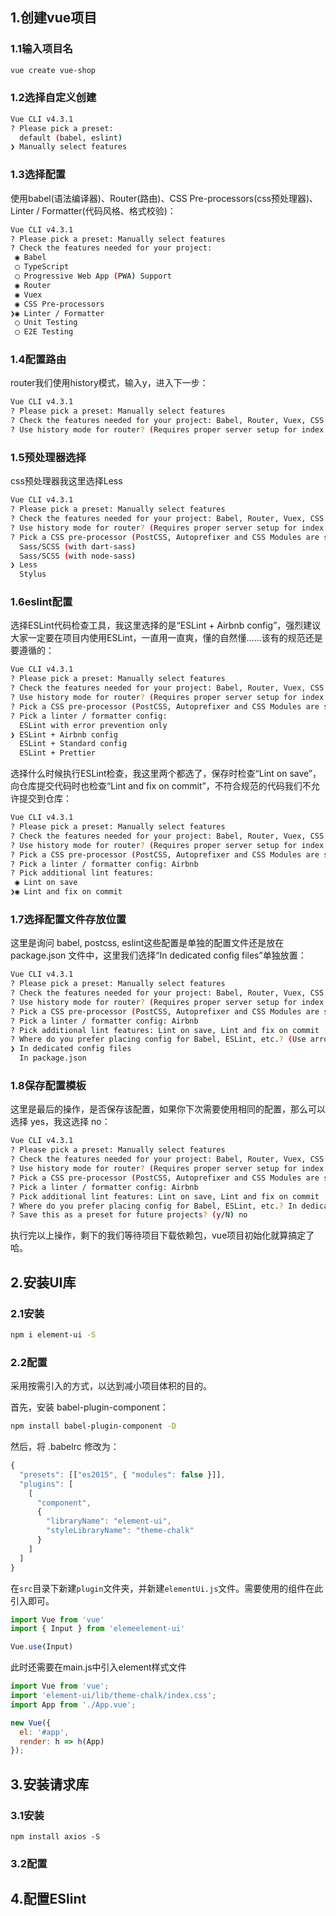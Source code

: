 ## 1.创建vue项目

### 1.1输入项目名

```bash
vue create vue-shop
```

### 1.2选择自定义创建

```bash
Vue CLI v4.3.1
? Please pick a preset:
  default (babel, eslint)
❯ Manually select features
```

### 1.3选择配置

使用babel(语法编译器)、Router(路由)、CSS Pre-processors(css预处理器)、Linter / Formatter(代码风格、格式校验)：

```bash
Vue CLI v4.3.1
? Please pick a preset: Manually select features
? Check the features needed for your project:
 ◉ Babel
 ◯ TypeScript
 ◯ Progressive Web App (PWA) Support
 ◉ Router
 ◉ Vuex
 ◉ CSS Pre-processors
❯◉ Linter / Formatter
 ◯ Unit Testing
 ◯ E2E Testing
```

### 1.4配置路由

router我们使用history模式，输入y，进入下一步：

```bash
Vue CLI v4.3.1
? Please pick a preset: Manually select features
? Check the features needed for your project: Babel, Router, Vuex, CSS Pre-processors, Linter
? Use history mode for router? (Requires proper server setup for index fallback in production) (Y/n) y
```

### 1.5预处理器选择

css预处理器我这里选择Less

```bash
Vue CLI v4.3.1
? Please pick a preset: Manually select features
? Check the features needed for your project: Babel, Router, Vuex, CSS Pre-processors, Linter
? Use history mode for router? (Requires proper server setup for index fallback in production) Yes
? Pick a CSS pre-processor (PostCSS, Autoprefixer and CSS Modules are supported by default):
  Sass/SCSS (with dart-sass)
  Sass/SCSS (with node-sass)
❯ Less
  Stylus
```

### 1.6eslint配置

选择ESLint代码检查工具，我这里选择的是“ESLint + Airbnb config”，强烈建议大家一定要在项目内使用ESLint，一直用一直爽，懂的自然懂……该有的规范还是要遵循的：

```bash
Vue CLI v4.3.1
? Please pick a preset: Manually select features
? Check the features needed for your project: Babel, Router, Vuex, CSS Pre-processors, Linter
? Use history mode for router? (Requires proper server setup for index fallback in production) Yes
? Pick a CSS pre-processor (PostCSS, Autoprefixer and CSS Modules are supported by default): Less
? Pick a linter / formatter config:
  ESLint with error prevention only
❯ ESLint + Airbnb config
  ESLint + Standard config
  ESLint + Prettier
```

选择什么时候执行ESLint检查，我这里两个都选了，保存时检查“Lint on save”，向仓库提交代码时也检查“Lint and fix on commit”，不符合规范的代码我们不允许提交到仓库：

```bash
Vue CLI v4.3.1
? Please pick a preset: Manually select features
? Check the features needed for your project: Babel, Router, Vuex, CSS Pre-processors, Linter
? Use history mode for router? (Requires proper server setup for index fallback in production) Yes
? Pick a CSS pre-processor (PostCSS, Autoprefixer and CSS Modules are supported by default): Less
? Pick a linter / formatter config: Airbnb
? Pick additional lint features:
 ◉ Lint on save
❯◉ Lint and fix on commit
```

### 1.7选择配置文件存放位置

这里是询问 babel, postcss, eslint这些配置是单独的配置文件还是放在package.json 文件中，这里我们选择“In dedicated config files”单独放置：

```bash
Vue CLI v4.3.1
? Please pick a preset: Manually select features
? Check the features needed for your project: Babel, Router, Vuex, CSS Pre-processors, Linter
? Use history mode for router? (Requires proper server setup for index fallback in production) Yes
? Pick a CSS pre-processor (PostCSS, Autoprefixer and CSS Modules are supported by default): Less
? Pick a linter / formatter config: Airbnb
? Pick additional lint features: Lint on save, Lint and fix on commit
? Where do you prefer placing config for Babel, ESLint, etc.? (Use arrow keys)
❯ In dedicated config files
  In package.json
```

### 1.8保存配置模板

这里是最后的操作，是否保存该配置，如果你下次需要使用相同的配置，那么可以选择 yes，我这选择 no：

```bash
Vue CLI v4.3.1
? Please pick a preset: Manually select features
? Check the features needed for your project: Babel, Router, Vuex, CSS Pre-processors, Linter
? Use history mode for router? (Requires proper server setup for index fallback in production) Yes
? Pick a CSS pre-processor (PostCSS, Autoprefixer and CSS Modules are supported by default): Less
? Pick a linter / formatter config: Airbnb
? Pick additional lint features: Lint on save, Lint and fix on commit
? Where do you prefer placing config for Babel, ESLint, etc.? In dedicated config files
? Save this as a preset for future projects? (y/N) no
```

执行完以上操作，剩下的我们等待项目下载依赖包，vue项目初始化就算搞定了哈。

## 2.安装UI库

### 2.1安装

```bash
npm i element-ui -S
```

### 2.2配置

采用按需引入的方式，以达到减小项目体积的目的。

首先，安装 babel-plugin-component：

```bash
npm install babel-plugin-component -D
```

然后，将 .babelrc 修改为：

```js
{
  "presets": [["es2015", { "modules": false }]],
  "plugins": [
    [
      "component",
      {
        "libraryName": "element-ui",
        "styleLibraryName": "theme-chalk"
      }
    ]
  ]
}
```

在`src`目录下新建`plugin`文件夹，并新建`elementUi.js`文件。需要使用的组件在此引入即可。

```js
import Vue from 'vue'
import { Input } from 'elemeelement-ui'

Vue.use(Input)
```

此时还需要在main.js中引入element样式文件

```js
import Vue from 'vue';
import 'element-ui/lib/theme-chalk/index.css';
import App from './App.vue';

new Vue({
  el: '#app',
  render: h => h(App)
});
```

## 3.安装请求库

### 3.1安装

```shell
npm install axios -S
```

### 3.2配置



## 4.配置ESlint

